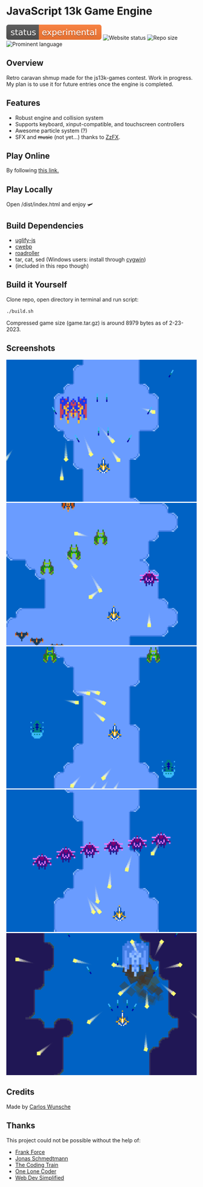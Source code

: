 # JavaScript 13k Game Engine

[![status: experimental](https://github.com/GIScience/badges/raw/master/status/experimental.svg)](https://github.com/GIScience/badges#experimental) <img src="https://img.shields.io/website?up_message=online&amp;url=https%3A%2F%2Fjs13k-shmup.netlify.app" alt="Website status"> <img src="https://img.shields.io/github/repo-size/carloswunsche/new-shmup" alt="Repo size"> <img src="https://img.shields.io/github/languages/top/carloswunsche/new-shmup" alt="Prominent language">

## Overview

Retro caravan shmup made for the js13k-games contest. Work in progress. My plan is to use it for future entries once the engine is completed.

## Features

- Robust engine and collision system
- Supports keyboard, xinput-compatible, and touchscreen controllers
- Awesome particle system (?)
- SFX and ~~music~~ (not yet...) thanks to [ZzFX](https://killedbyapixel.github.io/ZzFX/).

## Play Online

By following [this link.](https://js13k-shmup.netlify.app)

## Play Locally

Open /dist/index.html and enjoy 🛩️

## Build Dependencies

- [uglify-js](https://www.npmjs.com/package/uglify-js)
- [cwebp](https://developers.google.com/speed/webp/docs/cwebp)
- [roadroller](https://github.com/lifthrasiir/roadroller)
- tar, cat, sed (Windows users: install through [cygwin](https://www.cygwin.com/))
- (included in this repo though)

## Build it Yourself

Clone repo, open directory in terminal and run script:

```bash
./build.sh
```

Compressed game size (game.tar.gz) is around 8979 bytes as of 2-23-2023.

## Screenshots

![Screenshot 1](/screenshots/screenshot1.png)
![Screenshot 2](/screenshots/screenshot2.png)
![Screenshot 3](/screenshots/screenshot3.png)
![Screenshot 4](/screenshots/screenshot4.png)
![Screenshot 5](/screenshots/screenshot5.png)

## Credits

Made by [Carlos Wunsche](https://carloswunsche.github.io)

## Thanks

This project could not be possible without the help of:

- [Frank Force](https://frankforce.com/)
- [Jonas Schmedtmann](https://codingheroes.io/)
- [The Coding Train](https://www.youtube.com/@TheCodingTrain)
- [One Lone Coder](https://www.youtube.com/@javidx9)
- [Web Dev Simplified](https://www.youtube.com/@WebDevSimplified)
